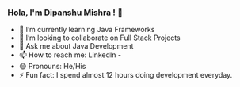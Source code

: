 ### Hola, I'm Dipanshu Mishra !  👋



- 🌱 I’m currently learning Java Frameworks
- 👯 I’m looking to collaborate on Full Stack Projects
- 💬 Ask me about Java Development
- 📫 How to reach me: LinkedIn - 
- 😄 Pronouns: He/His
- ⚡ Fun fact: I spend almost 12 hours doing development everyday.

